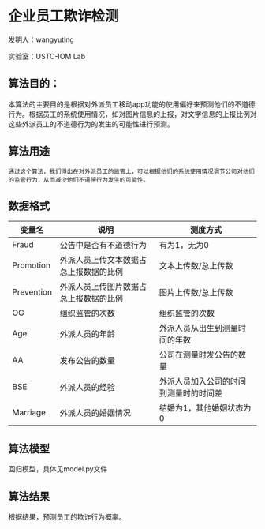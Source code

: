 

# 企业员工欺诈检测

发明人：wangyuting

实验室：USTC-IOM Lab

## 算法目的：

本算法的主要目的是根据对外派员工移动app功能的使用偏好来预测他们的不道德行为。根据员工的系统使用情况，如对图片信息的上报，对文字信息的上报比例对这些外派员工的不道德行为的发生的可能性进行预测。

## 算法用途

	通过这个算法，我们得出在对外派员工的监管上，可以根据他们的系统使用情况调节公司对他们的监管行为，从而减少他们不道德行为发生的可能性。

## 数据格式

| 变量名        | 说明                  | 测度方式                |
|------------|---------------------|---------------------|
| Fraud      | 公告中是否有不道德行为         | 有为1，无为0             |
| Promotion  | 外派人员上传文本数据占总上报数据的比例 | 文本上传数/总上传数          |
| Prevention | 外派人员上传图片数据占总上报数据的比例 | 图片上传数/总上传数          |
| OG         | 组织监管的次数             | 组织监管的次数             |
| Age        | 外派人员的年龄             | 外派人员从出生到测量时间的年数     |
| AA         | 发布公告的数量             | 公司在测量时发公告的数量        |
| BSE        | 外派人员的经验             | 外派人员加入公司的时间到测量时的时间差 |
| Marriage   | 外派人员的婚姻情况           | 结婚为1，其他婚姻状态为0       |






## 算法模型
  回归模型，具体见model.py文件
  
  
## 算法结果
  根据结果，预测员工的欺诈行为概率。


